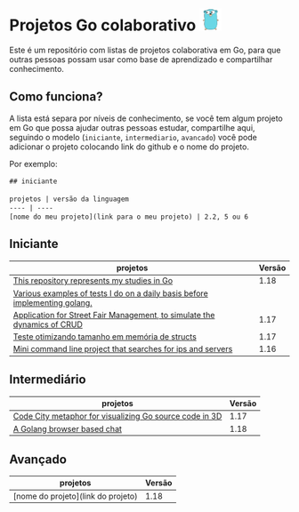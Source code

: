 # Projetos Go colaborativo <img src="https://raw.githubusercontent.com/devicons/devicon/master/icons/go/go-original.svg" alt="go" width="40" height="40"/> </a> 

Este é um repositório com listas de projetos colaborativa em Go, para que outras pessoas possam usar como base de aprendizado e compartilhar conhecimento.


## Como funciona?

A lista está separa por níveis de conhecimento, se você tem algum projeto em Go que possa ajudar outras pessoas estudar, compartilhe aqui, seguindo o modelo (`iniciante`, `intermediario`, `avancado`) você pode adicionar o projeto colocando link do github e o nome do projeto.

Por exemplo:

```
## iniciante

projetos | versão da linguagem
---- | ----
[nome do meu projeto](link para o meu projeto) | 2.2, 5 ou 6
```

## Iniciante

projetos | Versão
---- | ----
[This repository represents my studies in Go](https://github.com/JessicaNathany/go-studies) | 1.18
[Various examples of tests I do on a daily basis before implementing golang.](https://github.com/jeffotoni/goexample) |
[Application for Street Fair Management, to simulate the dynamics of CRUD](https://github.com/jeffersonto/feira-api) | 1.17
[Teste otimizando tamanho em memória de structs](https://github.com/viniciusgabrielfo/go-struct-optimization-test) | 1.17
[Mini command line project that searches for ips and servers](https://github.com/eric-vantunes/project-ip) | 1.16


## Intermediário

projetos | Versão
---- | ----
[Code City metaphor for visualizing Go source code in 3D](https://github.com/rodrigo-brito/gocity) | 1.17
[A Golang browser based chat](https://github.com/viniciusgabrielfo/golang-browser-based-chat) | 1.18


## Avançado

projetos | Versão
---- | ----
[nome do projeto](link do projeto) | 1.18

